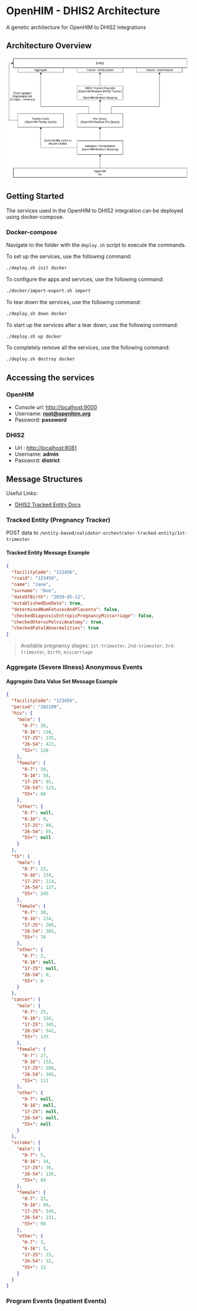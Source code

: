 # OpenHIM - DHIS2 Architecture

A genetic architecture for OpenHIM to DHIS2 integrations

## Architecture Overview

![OpenHIM DHIS2 Architecture](https://github.com/jembi/openhim-dhis2-architecture/blob/master/OpenHIM%20-%20DHIS2%20Architecture-Arch%202.png)

## Getting Started

The services used in the OpenHIM to DHIS2 integration can be deployed using docker-compose.

### Docker-compose

Navigate to the folder with the `deploy.sh` script to execute the commands.

To set up the services, use the following command:

```sh
./deploy.sh init docker
```

To configure the apps and services, use the following command:

```bash
./docker/import-export.sh import
```

To tear down the services, use the following command:

```bash
./deploy.sh down docker
```

To start up the services after a tear down, use the following command:

```bash
./deploy.sh up docker
```

To completely remove all the services, use the following command:

```bash
./deploy.sh destroy docker
```

## Accessing the services

### OpenHIM

- Console url: <http://localhost:9000>
- Username: **root@openhim.org**
- Password: **password**

### DHIS2

- Url : <http://localhost:8081>
- Username: **admin**
- Password: **district**

## Message Structures

Useful Links:

- [DHIS2 Tracked Entity Docs](https://docs.dhis2.org/2.34/en/dhis2_developer_manual/web-api.html#tracked-entity-instance-management)

### Tracked Entity (Pregnancy Tracker)

POST data to `/entity-based/validator-orchestrator-tracked-entity/1st-trimester`

#### Tracked Entity Message Example

```json
{
  "facilityCode": "123456",
  "rsaid": "123456",
  "name": "Jane",
  "surname": "Doe",
  "dateOfBirth": "2020-05-12",
  "establishedDueDate": true,
  "determinedNumFetusesAndPlacenta": false,
  "checkedDiagnosisEntropicPregnancyMiscarriage": false,
  "checkedUterusPelvicAnatomy": true,
  "checkedFatalAbnormalities": true
}
```

> Available pregnancy stages: `1st-trimester`, `2nd-trimester`, `3rd-trimester`, `birth`, `miscarriage`

### Aggregate (Severe Illness) Anonymous Events

#### Aggregate Data Value Set Message Example

```json
{
  "facilityCode": "123456",
  "period": "202109",
  "hiv": {
    "male": {
      "0-7": 30,
      "8-16": 158,
      "17-25": 235,
      "26-54": 423,
      "55+": 120
    },
    "female": {
      "0-7": 10,
      "8-16": 58,
      "17-25": 95,
      "26-54": 123,
      "55+": 80
    },
    "other": {
      "0-7": null,
      "8-16": 0,
      "17-25": 40,
      "26-54": 65,
      "55+": null
    }
  },
  "tb": {
    "male": {
      "0-7": 23,
      "8-16": 134,
      "17-25": 214,
      "26-54": 137,
      "55+": 245
    },
    "female": {
      "0-7": 30,
      "8-16": 134,
      "17-25": 265,
      "26-54": 365,
      "55+": 78
    },
    "other": {
      "0-7": 2,
      "8-16": null,
      "17-25": null,
      "26-54": 0,
      "55+": 0
    }
  },
  "cancer": {
    "male": {
      "0-7": 25,
      "8-16": 324,
      "17-25": 345,
      "26-54": 542,
      "55+": 135
    },
    "female": {
      "0-7": 27,
      "8-16": 133,
      "17-25": 288,
      "26-54": 345,
      "55+": 111
    },
    "other": {
      "0-7": null,
      "8-16": null,
      "17-25": null,
      "26-54": null,
      "55+": null
    }
  },
  "stroke": {
    "male": {
      "0-7": 5,
      "8-16": 34,
      "17-25": 76,
      "26-54": 126,
      "55+": 89
    },
    "female": {
      "0-7": 23,
      "8-16": 89,
      "17-25": 145,
      "26-54": 231,
      "55+": 98
    },
    "other": {
      "0-7": 3,
      "8-16": 5,
      "17-25": 23,
      "26-54": 32,
      "55+": 12
    }
  }
}
```

### Program Events (Inpatient Events)
